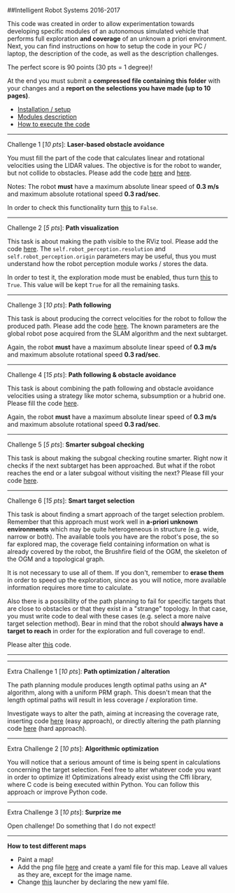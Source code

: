 ##Intelligent Robot Systems 2016-2017

This code was created in order to allow experimentation towards developing specific modules of an autonomous simulated vehicle that performs full exploration **and coverage** of an unknown a priori environment. Next, you can find instructions on how to setup the code in your PC / laptop, the description of the code, as well as the description challenges.

The perfect score is 90 points (30 pts = 1 degree)!

At the end you must submit a **compressed file containing this folder** with your changes and a **report on the selections you have made (up to 10 pages)**.

- [Installation / setup](https://github.com/etsardou/intelligent_robot_systems_2016/blob/master/documentation/setup.md)
- [Modules description](https://github.com/etsardou/intelligent_robot_systems_2016/blob/master/documentation/structure.md)
- [How to execute the code](https://github.com/etsardou/intelligent_robot_systems_2016/blob/master/documentation/launch_code.md)

---

Challenge 1 [*10 pts*]: **Laser-based obstacle avoidance**

You must fill the part of the code that calculates linear and rotational velocities using the LIDAR values. The objective is for the robot to wander, but not collide to obstacles. Please add the code [here](https://github.com/etsardou/intelligent_robot_systems_2016/blob/master/art_autonomous_exploration/src/speeds_assignment.py#L75) and [here](https://github.com/etsardou/intelligent_robot_systems_2016/blob/master/art_autonomous_exploration/src/speeds_assignment.py#L117).

Notes: The robot **must** have a maximum absolute linear speed of **0.3 m/s** and maximum absolute rotational speed **0.3 rad/sec**. 

In order to check this functionality turn [this](https://github.com/etsardou/intelligent_robot_systems_2016/blob/master/art_autonomous_exploration/config/autonomous_expl.yaml#L9) to ```False```.

---

Challenge 2 [*5 pts*]: **Path visualization**

This task is about making the path visible to the RViz tool. Please add the code [here](https://github.com/etsardou/intelligent_robot_systems_2016/blob/master/art_autonomous_exploration/src/navigation.py#L233). The ```self.robot_perception.resolution``` and ```self.robot_perception.origin``` parameters may be useful, thus you must understand how the robot perception module works / stores the data.

In order to test it, the exploration mode must be enabled, thus turn [this](https://github.com/etsardou/intelligent_robot_systems_2016/blob/master/art_autonomous_exploration/config/autonomous_expl.yaml#L9) to ```True```. This value will be kept ```True``` for all the remaining tasks.

---

Challenge 3 [*10 pts*]: **Path following**

This task is about producing the correct velocities for the robot to follow the produced path. Please add the code [here](https://github.com/etsardou/intelligent_robot_systems_2016/blob/master/art_autonomous_exploration/src/navigation.py#L282). The known parameters are the global robot pose acquired from the SLAM algorithm and the next subtarget.

Again, the robot **must** have a maximum absolute linear speed of **0.3 m/s** and maximum absolute rotational speed **0.3 rad/sec**.

---

Challenge 4 [*15 pts*]: **Path following & obstacle avoidance**

This task is about combining the path following and obstacle avoidance velocities using a strategy like motor schema, subsumption or a hubrid one. Please fill the code [here](https://github.com/etsardou/intelligent_robot_systems_2016/blob/master/art_autonomous_exploration/src/speeds_assignment.py#L111).

Again, the robot **must** have a maximum absolute linear speed of **0.3 m/s** and maximum absolute rotational speed **0.3 rad/sec**.

---

Challenge 5 [*5 pts*]: **Smarter subgoal checking**

This task is about making the subgoal checking routine smarter. Right now it checks if the next subtarget has been approached. But what if the robot reaches the end or a later subgoal without visiting the next? Please fill your code [here](https://github.com/etsardou/intelligent_robot_systems_2016/blob/master/art_autonomous_exploration/src/navigation.py#L102).

---

Challenge 6 [*15 pts*]: **Smart target selection**

This task is about finding a smart approach of the target selection problem. Remember that this approach must work well in **a-priori unknown environments** which may be quite heterogeneous in structure (e.g. wide, narrow or both). The available tools you have are the robot's pose, the so far explored map, the coverage field containing information on what is already covered by the robot, the Brushfire field of the OGM, the skeleton of the OGM and a topological graph.

It is not necessary to use all of them. If you don't, remember to **erase them** in order to speed up the exploration, since as you will notice, more available information requires more time to calculate. 

Also there is a possibility of the path planning to fail for specific targets that are close to obstacles or that they exist in a "strange" topology. In that case, you must write code to deal with these cases (e.g. select a more naive target selection method). Bear in mind that the robot should **always have a target to reach** in order for the exploration and full coverage to end!.

Please alter [this](https://github.com/etsardou/intelligent_robot_systems_2016/blob/master/art_autonomous_exploration/src/target_selection.py#L39) code.

---

---

Extra Challenge 1 [*10 pts*]: **Path optimization / alteration**

The path planning module produces length optimal paths using an A* algorithm, along with a uniform PRM graph. This doesn't mean that the length optimal paths will result in less coverage / exploration time.

Investigate ways to alter the path, aiming at increasing the coverage rate, inserting code [here](https://github.com/etsardou/intelligent_robot_systems_2016/blob/master/art_autonomous_exploration/src/navigation.py#L214) (easy approach), or directly altering the path planning code [here](https://github.com/etsardou/intelligent_robot_systems_2016/tree/master/art_ogmpp) (hard approach).

---

Extra Challenge 2 [*10 pts*]: **Algorithmic optimization**

You will notice that a serious amount of time is being spent in calculations concerning the target selection. Feel free to alter whatever code you want in order to optimize it! Optimizations already exist using the Cffi library, where C code is being executed within Python. You can follow this approach or improve Python code.

---

Extra Challenge 3 [*10 pts*]: **Surprize me**

Open challenge! Do something that I do not expect!

---

**How to test different maps**

- Paint a map!
- Add the png file [here](https://github.com/stdr-simulator-ros-pkg/stdr_simulator/tree/autonomous_systems/stdr_resources/maps) and create a yaml file for this map. Leave all values as they are, except for the image name.
- Change [this](https://github.com/stdr-simulator-ros-pkg/stdr_simulator/blob/autonomous_systems/stdr_launchers/launch/server_with_map_and_gui_plus_robot.launch) launcher by declaring the new yaml file.
